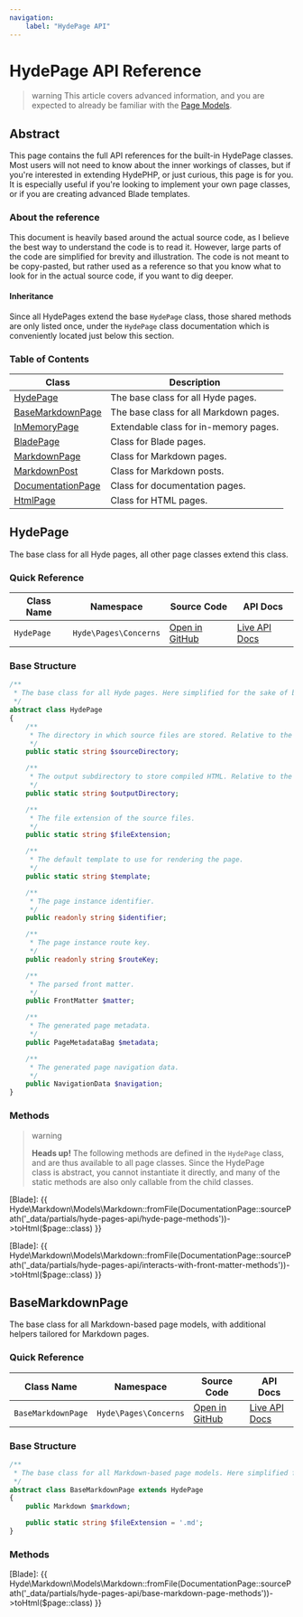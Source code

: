```yaml
---
navigation:
    label: "HydePage API"
---
```


# HydePage API Reference

>warning This article covers advanced information, and you are expected to already be familiar with the [Page Models](page-models).


## Abstract

This page contains the full API references for the built-in HydePage classes. Most users will not need to know about
the inner workings of classes, but if you're interested in extending HydePHP, or just curious, this page is for you.
It is especially useful if you're looking to implement your own page classes, or if you are creating advanced Blade templates.

### About the reference

This document is heavily based around the actual source code, as I believe the best way to understand the code is to read it.
However, large parts of the code are simplified for brevity and illustration. The code is not meant to be copy-pasted, but
rather used as a reference so that you know what to look for in the actual source code, if you want to dig deeper.

#### Inheritance

Since all HydePages extend the base `HydePage` class, those shared methods are only listed once,
under the `HydePage` class documentation which is conveniently located just below this section.

### Table of Contents

| Class                                   | Description                            |
|-----------------------------------------|----------------------------------------|
| [HydePage](#hydepage)                   | The base class for all Hyde pages.     |
| [BaseMarkdownPage](#basemarkdownpage)   | The base class for all Markdown pages. |
| [InMemoryPage](#inmemorypage)           | Extendable class for in-memory pages.  |
| [BladePage](#markdownpage)              | Class for Blade pages.                 |
| [MarkdownPage](#markdownpage)           | Class for Markdown pages.              |
| [MarkdownPost](#markdownpost)           | Class for Markdown posts.              |
| [DocumentationPage](#documentationpage) | Class for documentation pages.         |
| [HtmlPage](#htmlpage)                   | Class for HTML pages.                  |


## HydePage

The base class for all Hyde pages, all other page classes extend this class.

### Quick Reference

| Class Name | Namespace             | Source Code                                                                                        | API Docs                                                                                                     |
|------------|-----------------------|----------------------------------------------------------------------------------------------------|--------------------------------------------------------------------------------------------------------------|
| `HydePage` | `Hyde\Pages\Concerns` | [Open in GitHub](https://github.com/hydephp/framework/blob/master/src/Pages/Concerns/HydePage.php) | [Live API Docs](https://hydephp.github.io/develop/master/api-docs/classes/Hyde-Pages-Concerns-HydePage.html) |

### Base Structure

```php
/**
 * The base class for all Hyde pages. Here simplified for the sake of brevity.
 */
abstract class HydePage
{
    /**
     * The directory in which source files are stored. Relative to the project root.
     */
    public static string $sourceDirectory;

    /**
     * The output subdirectory to store compiled HTML. Relative to the _site output directory.
     */
    public static string $outputDirectory;

    /**
     * The file extension of the source files.
     */
    public static string $fileExtension;

    /**
     * The default template to use for rendering the page.
     */
    public static string $template;

    /**
     * The page instance identifier.
     */
    public readonly string $identifier;

    /**
     * The page instance route key.
     */
    public readonly string $routeKey;

    /**
     * The parsed front matter.
     */
    public FrontMatter $matter;

    /**
     * The generated page metadata.
     */
    public PageMetadataBag $metadata;

    /**
     * The generated page navigation data.
     */
    public NavigationData $navigation;
}
```

### Methods

>warning <p class="p-2" style="padding-right: 1rem"><strong>Heads up!</strong> The following methods are defined in the <code>HydePage</code> class, and are thus available to all page classes. Since the HydePage class is abstract, you cannot instantiate it directly, and many of the static methods are also only callable from the child classes.</p>

[Blade]: {{ Hyde\Markdown\Models\Markdown::fromFile(DocumentationPage::sourcePath('_data/partials/hyde-pages-api/hyde-page-methods'))->toHtml($page::class) }}

[Blade]: {{ Hyde\Markdown\Models\Markdown::fromFile(DocumentationPage::sourcePath('_data/partials/hyde-pages-api/interacts-with-front-matter-methods'))->toHtml($page::class) }}


## BaseMarkdownPage

The base class for all Markdown-based page models, with additional helpers tailored for Markdown pages.

### Quick Reference

| Class Name         | Namespace             | Source Code                                                                                                | API Docs                                                                                                             |
|--------------------|-----------------------|------------------------------------------------------------------------------------------------------------|----------------------------------------------------------------------------------------------------------------------|
| `BaseMarkdownPage` | `Hyde\Pages\Concerns` | [Open in GitHub](https://github.com/hydephp/framework/blob/master/src/Pages/Concerns/BaseMarkdownPage.php) | [Live API Docs](https://hydephp.github.io/develop/master/api-docs/classes/Hyde-Pages-Concerns-BaseMarkdownPage.html) |

### Base Structure

```php
/**
 * The base class for all Markdown-based page models. Here simplified for the sake of brevity.
 */
abstract class BaseMarkdownPage extends HydePage
{
    public Markdown $markdown;

    public static string $fileExtension = '.md';
}
```

### Methods

[Blade]: {{ Hyde\Markdown\Models\Markdown::fromFile(DocumentationPage::sourcePath('_data/partials/hyde-pages-api/base-markdown-page-methods'))->toHtml($page::class) }}
